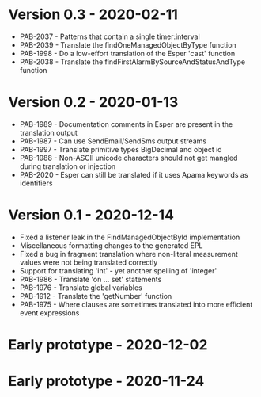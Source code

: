 # Version 0.3 - 2020-02-11
* PAB-2037 - Patterns that contain a single timer:interval
* PAB-2039 - Translate the findOneManagedObjectByType function
* PAB-1998 - Do a low-effort translation of the Esper 'cast' function
* PAB-2038 - Translate the findFirstAlarmBySourceAndStatusAndType function

# Version 0.2 - 2020-01-13
* PAB-1989 - Documentation comments in Esper are present in the translation output
* PAB-1987 - Can use SendEmail/SendSms output streams
* PAB-1997 - Translate primitive types BigDecimal and object id
* PAB-1988 - Non-ASCII unicode characters should not get mangled during translation or injection
* PAB-2020 - Esper can still be translated if it uses Apama keywords as identifiers

# Version 0.1 - 2020-12-14
* Fixed a listener leak in the FindManagedObjectById implementation
* Miscellaneous formatting changes to the generated EPL
* Fixed a bug in fragment translation where non-literal measurement values were not being translated correctly
* Support for translating 'int' - yet another spelling of 'integer'
* PAB-1986 - Translate 'on ... set' statements
* PAB-1976 - Translate global variables
* PAB-1912 - Translate the 'getNumber' function
* PAB-1975 - Where clauses are sometimes translated into more efficient event expressions

# Early prototype - 2020-12-02

# Early prototype - 2020-11-24

